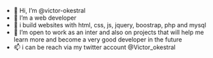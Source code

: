 - 👋 Hi, I’m @victor-okestral
- 👀 I’m a web developer
- 🌱 i build websites with html, css, js, jquery, boostrap, php and mysql
- 💞️ I’m open to work as an inter and also on projects that will help me learn more and become a very good developer in the future
- 📫 i can be reach via my twitter account @Victor_okestral


